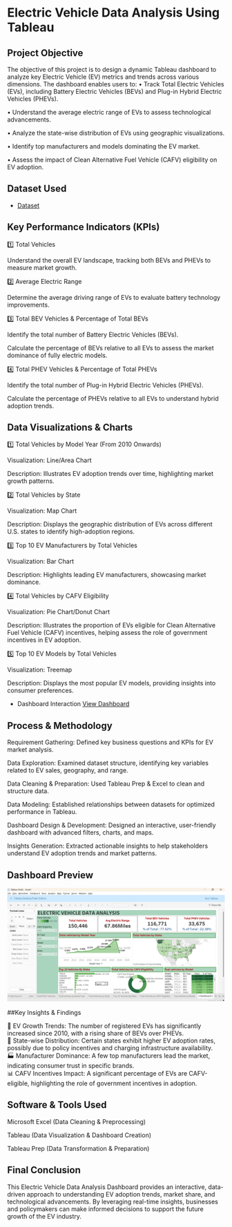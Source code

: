 # Electric Vehicle Data Analysis Using Tableau

## Project Objective

The objective of this project is to design a dynamic Tableau dashboard to analyze key Electric Vehicle (EV) metrics and trends across various dimensions. The dashboard enables users to:
•	Track Total Electric Vehicles (EVs), including Battery Electric Vehicles (BEVs) and Plug-in Hybrid Electric Vehicles (PHEVs).<br>

•	Understand the average electric range of EVs to assess technological advancements.<br>

•	Analyze the state-wise distribution of EVs using geographic visualizations.<br>

•	Identify top manufacturers and models dominating the EV market.<br>

•	Assess the impact of Clean Alternative Fuel Vehicle (CAFV) eligibility on EV adoption.<br>

## Dataset Used
- <a href="https://github.com/sriramnagabothu/Electri-Vehicles-Data-Analysis---Tableau/blob/main/Electric_Vehicle_Population_Data.xlsx">Dataset</a>

## Key Performance Indicators (KPIs)

1️⃣ Total Vehicles

Understand the overall EV landscape, tracking both BEVs and PHEVs to measure market growth.

2️⃣ Average Electric Range

Determine the average driving range of EVs to evaluate battery technology improvements.

3️⃣ Total BEV Vehicles & Percentage of Total BEVs

Identify the total number of Battery Electric Vehicles (BEVs).

Calculate the percentage of BEVs relative to all EVs to assess the market dominance of fully electric models.

4️⃣ Total PHEV Vehicles & Percentage of Total PHEVs

Identify the total number of Plug-in Hybrid Electric Vehicles (PHEVs).

Calculate the percentage of PHEVs relative to all EVs to understand hybrid adoption trends.

## Data Visualizations & Charts

1️⃣ Total Vehicles by Model Year (From 2010 Onwards)

Visualization: Line/Area Chart

Description: Illustrates EV adoption trends over time, highlighting market growth patterns.

2️⃣ Total Vehicles by State

Visualization: Map Chart

Description: Displays the geographic distribution of EVs across different U.S. states to identify high-adoption regions.

3️⃣ Top 10 EV Manufacturers by Total Vehicles

Visualization: Bar Chart

Description: Highlights leading EV manufacturers, showcasing market dominance.

4️⃣ Total Vehicles by CAFV Eligibility

Visualization: Pie Chart/Donut Chart

Description: Illustrates the proportion of EVs eligible for Clean Alternative Fuel Vehicle (CAFV) incentives, helping assess the role of government incentives in EV adoption.

5️⃣ Top 10 EV Models by Total Vehicles

Visualization: Treemap

Description: Displays the most popular EV models, providing insights into consumer preferences.

- Dashboard Interaction <a href="https://github.com/sriramnagabothu/Electri-Vehicles-Data-Analysis---Tableau/blob/main/Dashboard-Tableau.png">View Dashboard</a>

## Process & Methodology

Requirement Gathering: Defined key business questions and KPIs for EV market analysis.

Data Exploration: Examined dataset structure, identifying key variables related to EV sales, geography, and range.

Data Cleaning & Preparation: Used Tableau Prep & Excel to clean and structure data.

Data Modeling: Established relationships between datasets for optimized performance in Tableau.

Dashboard Design & Development: Designed an interactive, user-friendly dashboard with advanced filters, charts, and maps.

Insights Generation: Extracted actionable insights to help stakeholders understand EV adoption trends and market patterns.

## Dashboard Preview

<img width="959" alt="Dashboard" src="https://github.com/sriramnagabothu/Electri-Vehicles-Data-Analysis---Tableau/blob/main/Dashboard-Tableau.png" />

##Key Insights & Findings

🚗 EV Growth Trends: The number of registered EVs has significantly increased since 2010, with a rising share of BEVs over PHEVs.<br>
📍 State-wise Distribution: Certain states exhibit higher EV adoption rates, possibly due to policy incentives and charging infrastructure availability.<br>
🏭 Manufacturer Dominance: A few top manufacturers lead the market, indicating consumer trust in specific brands.<br>
📊 CAFV Incentives Impact: A significant percentage of EVs are CAFV-eligible, highlighting the role of government incentives in adoption.<br>

## Software & Tools Used

Microsoft Excel (Data Cleaning & Preprocessing)

Tableau (Data Visualization & Dashboard Creation)

Tableau Prep (Data Transformation & Preparation)

## Final Conclusion

This Electric Vehicle Data Analysis Dashboard provides an interactive, data-driven approach to understanding EV adoption trends, market share, and technological advancements. By leveraging real-time insights, businesses and policymakers can make informed decisions to support the future growth of the EV industry.
